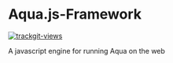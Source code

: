 # Aqua.js-Framework
<a href="https://trackgit.com">
<img src="https://us-central1-trackgit-analytics.cloudfunctions.net/token/ping/lfdpmkansfccqi1lpwkl" alt="trackgit-views" />
</a>

A javascript engine for running Aqua on the web
